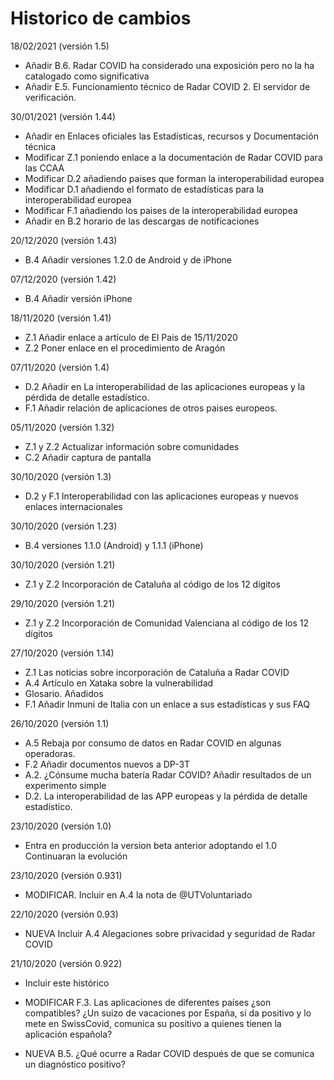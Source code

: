 # Historico de cambios

18/02/2021 (versión 1.5)

- Añadir B.6. Radar COVID ha considerado una exposición pero no la ha catalogado como significativa
- Añadir E.5. Funcionamiento técnico de Radar COVID 2. El servidor de verificación. 

30/01/2021 (versión 1.44)

- Añadir en Enlaces oficiales las Estadísticas, recursos y Documentación técnica
- Modificar Z.1 poniendo enlace a la documentación de Radar COVID para las CCAA
- Modificar D.2 añadiendo paises que forman la interoperabilidad europea
- Modificar D.1 añadiendo el formato de estadísticas para la interoperabilidad europea
- Modificar F.1 añadiendo los paises de la interoperabilidad europea
- Añadir en B.2 horario de las descargas de notificaciones

20/12/2020 (versión 1.43)

- B.4 Añadir versiones 1.2.0 de Android y de iPhone

07/12/2020 (versión 1.42)

- B.4 Añadir versión iPhone

18/11/2020 (versión 1.41)

- Z.1 Añadir enlace a artículo de El Pais de 15/11/2020
- Z.2 Poner enlace en el procedimiento de Aragón

07/11/2020 (versión 1.4)

- D.2 Añadir en La interoperabilidad de las aplicaciones europeas y la pérdida de detalle estadístico.
- F.1 Añadir relación de aplicaciones de otros paises europeos.

05/11/2020 (versión 1.32)

- Z.1 y Z.2 Actualizar información sobre comunidades
- C.2 Añadir captura de pantalla

30/10/2020 (versión 1.3)

- D.2 y F.1 Interoperabilidad con las aplicaciones europeas y nuevos enlaces internacionales

30/10/2020 (versión 1.23)

- B.4 versiones 1.1.0 (Android) y 1.1.1 (iPhone) 

30/10/2020 (versión 1.21)

- Z.1 y Z.2 Incorporación de Cataluña al código de los 12 dígitos

29/10/2020 (versión 1.21)

- Z.1 y Z.2 Incorporación de Comunidad Valenciana al código de los 12 dígitos 

27/10/2020 (versión 1.14)

- Z.1 Las noticias sobre incorporación de Cataluña a Radar COVID
- A.4 Artículo en Xataka sobre la vulnerabilidad
- Glosario. Añadidos
- F.1 Añadir Inmuni de Italia con un enlace a sus estadísticas y sus FAQ

26/10/2020 (versión 1.1)

- A.5 Rebaja por consumo de datos en Radar COVID en algunas operadoras.
- F.2 Añadir documentos nuevos a  DP-3T
- A.2. ¿Cónsume mucha batería Radar COVID? Añadir resultados de un experimento simple
- D.2. La interoperabilidad de las APP europeas y la pérdida de detalle estadístico.

23/10/2020 (versión 1.0)

- Entra en producción la version beta anterior adoptando el 1.0 Continuaran la evolución

23/10/2020 (versión 0.931)

- MODIFICAR. Incluir en A.4 la nota de @UTVoluntariado

22/10/2020 (versión 0.93)

- NUEVA Incluir A.4 Alegaciones sobre privacidad y seguridad de Radar COVID

21/10/2020 (versión 0.922)

- Incluir este histórico

- MODIFICAR F.3. Las aplicaciones de diferentes países ¿son compatibles? ¿Un suizo de vacaciones por España, si da positivo y lo mete en SwissCovid, comunica su positivo a quienes tienen la aplicación española? 

- NUEVA B.5. ¿Qué ocurre a Radar COVID después de que se comunica un diagnóstico positivo?

